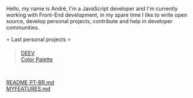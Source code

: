 Hello, my name is André, I'm a JavaScript developer and I'm currently working with Front-End development, in my spare time I like to write open source, develop personal projects, contribute and help in developer communities.

⭐ Last personal projects ⭐  <br/> 
> [DEEV](https://deev.ml)<br/> 
> [Color Palette](https://palettes.andev.ml) 
<br/>

[README PT-BR.md](README-PT-BR.md)<br/>
[MYFEATURES.md](MYFEATURES.md)
